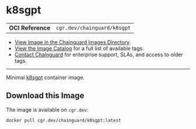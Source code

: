 <!--monopod:start-->
# k8sgpt
| | |
| - | - |
| **OCI Reference** | `cgr.dev/chainguard/k8sgpt` |


* [View Image in the Chainguard Images Directory](https://images.chainguard.dev/directory/image/k8sgpt/overview).
* [View the Image Catalog](https://console.chainguard.dev/images/catalog) for a full list of available tags.
* [Contact Chainguard](https://www.chainguard.dev/chainguard-images) for enterprise support, SLAs, and access to older tags.

---
<!--monopod:end-->

<!--overview:start-->
Minimal [k8sgpt](https://k8sgpt.ai/) container image.
<!--overview:end-->

<!--getting:start-->
## Download this Image
The image is available on `cgr.dev`:

```
docker pull cgr.dev/chainguard/k8sgpt:latest
```
<!--getting:end-->

<!--body:start-->
<!--body:end-->

